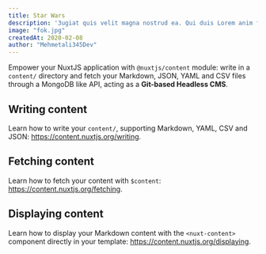 ```yaml
---
title: Star Wars
description: '3ugiat quis velit magna nostrud ea. Qui duis Lorem anim fugiat pariatur. Labore dolore nisi enim elit eu. Ut irure enim anim ex sit aliquip incididunt quis laborum.'
image: "fok.jpg"
createdAt: 2020-02-08
author: "Mehmetali345Dev"
---
```


Empower your NuxtJS application with `@nuxtjs/content` module: write in a `content/` directory and fetch your Markdown, JSON, YAML and CSV files through a MongoDB like API, acting as a **Git-based Headless CMS**.

## Writing content

Learn how to write your `content/`, supporting Markdown, YAML, CSV and JSON: https://content.nuxtjs.org/writing.

## Fetching content

Learn how to fetch your content with `$content`: https://content.nuxtjs.org/fetching.

## Displaying content

Learn how to display your Markdown content with the `<nuxt-content>` component directly in your template: https://content.nuxtjs.org/displaying.